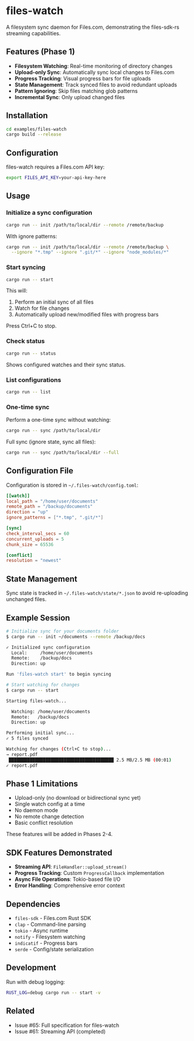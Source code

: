 # files-watch

A filesystem sync daemon for Files.com, demonstrating the files-sdk-rs streaming capabilities.

## Features (Phase 1)

- **Filesystem Watching**: Real-time monitoring of directory changes
- **Upload-only Sync**: Automatically sync local changes to Files.com
- **Progress Tracking**: Visual progress bars for file uploads
- **State Management**: Track synced files to avoid redundant uploads
- **Pattern Ignoring**: Skip files matching glob patterns
- **Incremental Sync**: Only upload changed files

## Installation

```bash
cd examples/files-watch
cargo build --release
```

## Configuration

files-watch requires a Files.com API key:

```bash
export FILES_API_KEY=your-api-key-here
```

## Usage

### Initialize a sync configuration

```bash
cargo run -- init /path/to/local/dir --remote /remote/backup
```

With ignore patterns:

```bash
cargo run -- init /path/to/local/dir --remote /remote/backup \
  --ignore "*.tmp" --ignore ".git/*" --ignore "node_modules/*"
```

### Start syncing

```bash
cargo run -- start
```

This will:
1. Perform an initial sync of all files
2. Watch for file changes
3. Automatically upload new/modified files with progress bars

Press Ctrl+C to stop.

### Check status

```bash
cargo run -- status
```

Shows configured watches and their sync status.

### List configurations

```bash
cargo run -- list
```

### One-time sync

Perform a one-time sync without watching:

```bash
cargo run -- sync /path/to/local/dir
```

Full sync (ignore state, sync all files):

```bash
cargo run -- sync /path/to/local/dir --full
```

## Configuration File

Configuration is stored in `~/.files-watch/config.toml`:

```toml
[[watch]]
local_path = "/home/user/documents"
remote_path = "/backup/documents"
direction = "up"
ignore_patterns = ["*.tmp", ".git/*"]

[sync]
check_interval_secs = 60
concurrent_uploads = 5
chunk_size = 65536

[conflict]
resolution = "newest"
```

## State Management

Sync state is tracked in `~/.files-watch/state/*.json` to avoid re-uploading unchanged files.

## Example Session

```bash
# Initialize sync for your documents folder
$ cargo run -- init ~/documents --remote /backup/docs

✓ Initialized sync configuration
  Local:     /home/user/documents
  Remote:    /backup/docs
  Direction: up

Run 'files-watch start' to begin syncing

# Start watching for changes
$ cargo run -- start

Starting files-watch...

  Watching: /home/user/documents
  Remote:   /backup/docs
  Direction: up

Performing initial sync...
✓ 5 files synced

Watching for changes (Ctrl+C to stop)...
→ report.pdf
 ████████████████████████████████████████ 2.5 MB/2.5 MB (00:01)
✓ report.pdf
```

## Phase 1 Limitations

- Upload-only (no download or bidirectional sync yet)
- Single watch config at a time
- No daemon mode
- No remote change detection
- Basic conflict resolution

These features will be added in Phases 2-4.

## SDK Features Demonstrated

- **Streaming API**: `FileHandler::upload_stream()`
- **Progress Tracking**: Custom `ProgressCallback` implementation
- **Async File Operations**: Tokio-based file I/O
- **Error Handling**: Comprehensive error context

## Dependencies

- `files-sdk` - Files.com Rust SDK
- `clap` - Command-line parsing
- `tokio` - Async runtime
- `notify` - Filesystem watching
- `indicatif` - Progress bars
- `serde` - Config/state serialization

## Development

Run with debug logging:

```bash
RUST_LOG=debug cargo run -- start -v
```

## Related

- Issue #65: Full specification for files-watch
- Issue #61: Streaming API (completed)
